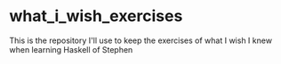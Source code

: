 # what_i_wish_exercises
This is the repository I'll use to keep the exercises of what I wish I knew when learning Haskell of Stephen
